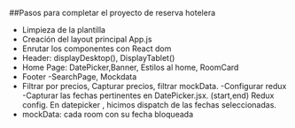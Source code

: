 ##Pasos para completar el proyecto de reserva hotelera

- Limpieza de la plantilla
- Creación del layout principal App.js
- Enrutar los componentes con React dom
- Header: displayDesktop(), DisplayTablet()
- Home Page: DatePicker,Banner, Estilos al home, RoomCard
- Footer
-SearchPage, Mockdata
- Filtrar por precios, Capturar precios, filtrar mockData.
-Configurar redux
-Capturar las fechas pertinentes en DatePicker.jsx. (start,end) Redux config.
En datepicker , hicimos dispatch de las fechas seleccionadas.
- mockData: cada room con su fecha bloqueada